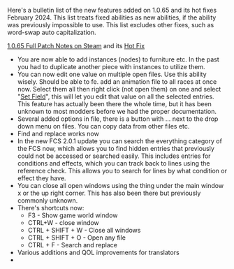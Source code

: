 Here's a bulletin list of the new features added on 1.0.65 and its hot
fixes February 2024. This list treats fixed abilities as new abilities,
if the ability was previously impossible to use. This list excludes
other fixes, such as word-swap auto capitalization.

[1.0.65 Full Patch Notes on
Steam](https://steamcommunity.com/ogg/233860/announcements/detail/3995322938520824258)
and its [Hot
Fix](https://steamcommunity.com/ogg/233860/announcements/detail/6762787542909557576)

- You are now able to add instances (nodes) to furniture etc. In the
  past you had to duplicate another piece with instances to utilize
  them.
- You can now edit one value on multiple open files. Use this ability
  wisely. Should be able to fe. add an animation file to all races at
  once now. Select them all then right click (not open them) on one and
  select "[Set Field](Using_the_FCS.md#Set_Field "wikilink")", this will
  let you edit that value on all the selected entries. This feature has
  actually been there the whole time, but it has been unknown to most
  modders before we had the proper documentation.
- Several added options in file, there is a button with ... next to the
  drop down menu on files. You can copy data from other files etc.
- Find and replace works now
- In the new FCS 2.0.1 update you can search the everything category of
  the FCS now, which allows you to find hidden entries that previously
  could not be accessed or searched easily. This includes entries for
  conditions and effects, which you can track back to lines using the
  reference check. This allows you to search for lines by what condition
  or effect they have.
- You can close all open windows using the thing under the main window x
  or the up right corner. This has also been there but previously
  commonly unknown.
- There's shortcuts now:
  - F3 - Show game world window
  - CTRL+W - close window
  - CTRL + SHIFT + W - Close all windows
  - CTRL + SHIFT + O - Open any file
  - CTRL + F - Search and replace
- Various additions and QOL improvements for translators
-